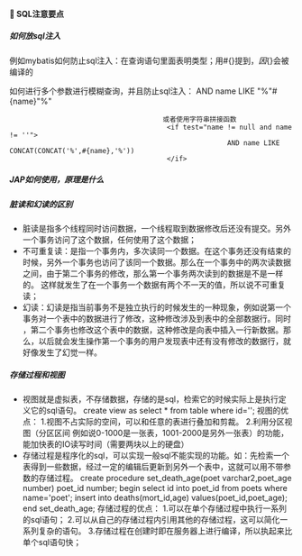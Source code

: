 #### :snail: SQL注意要点
 ##### 如何放sql注入
 例如mybatis如何防止sql注入：在查询语句里面表明类型；用#{}提到${}，因${}会被编译的

 如何进行多个参数进行模糊查询，并且防止sql注入：
                                          <if test="name != null and name != ''">
                                          AND name LIKE "%"#{name}"%"
                                          </if>

                                          或者使用字符串拼接函数
                                           <if test="name != null and name != ''">
                                                          AND name LIKE CONCAT(CONCAT('%',#{name},'%'))
                                           </if>

  #####  JAP如何使用，原理是什么


  ##### 脏读和幻读的区别
   - 脏读是指多个线程同时访问数据，一个线程取到数据修改后还没有提交。另外一个事务访问了这个数据，任何使用了这个数据；
   - 不可重复读：是指一个事务内，多次读同一个数据。在这个事务还没有结束的时候，另外一个事务也访问了该同一个数据。那么在一个事务中的两次读数据之间，由于第二个事务的修改，那么第一个事务两次读到的数据是不是一样的。
   这样就发生了在一个事务一个数据有两个不一天的值，所以说不可重复读；
   - 幻读：幻读是指当前事务不是独立执行的时候发生的一种现象，例如说第一个事务对一个表中的数据进行了修改，这种修改涉及到表中的全部数据行。同时
   ，第二个事务也修改这个表中的数据，这种修改是向表中插入一行新数据。那么，以后就会发生操作第一个事务的用户发现表中还有没有修改的数据行，就好像发生了幻觉一样。


  ##### 存储过程和视图
  - 视图就是虚拟表，不存储数据，存储的是sql，检索它的时候实际上是执行定义它的sql语句。
    create view as select * from table where id='';
    视图的优点：
    1.视图不占实际的空间，可以和任意的表进行叠加和剪裁。
    2.利用分区视图（分区区间 例如说0-1000是一张表，1001-2000是另外一张表）的功能，能加快表的IO读写时间（需要两块以上的硬盘）
  - 存储过程是程序化的sql，可以实现一般sql不能实现的功能。如：先检索一个表得到一些数据，经过一定的编辑后更新到另外一个表中，这就可以用不带参数的存储过程。
     create procedure set_death_age(poet varchar2,poet_age number)
     poet_id number;
     begin select id into poet_id from poets where name='poet';
     insert into deaths(mort_id,age) values(poet_id,poet_age);
     end set_death_age;
     存储过程的优点：
     1.可以在单个存储过程中执行一系列的sql语句；
     2.可以从自己的存储过程内引用其他的存储过程，这可以简化一系列复杂的语句。
     3.存储过程在创建时即在服务器上进行编译，所以执起来比单个sql语句快；




   

